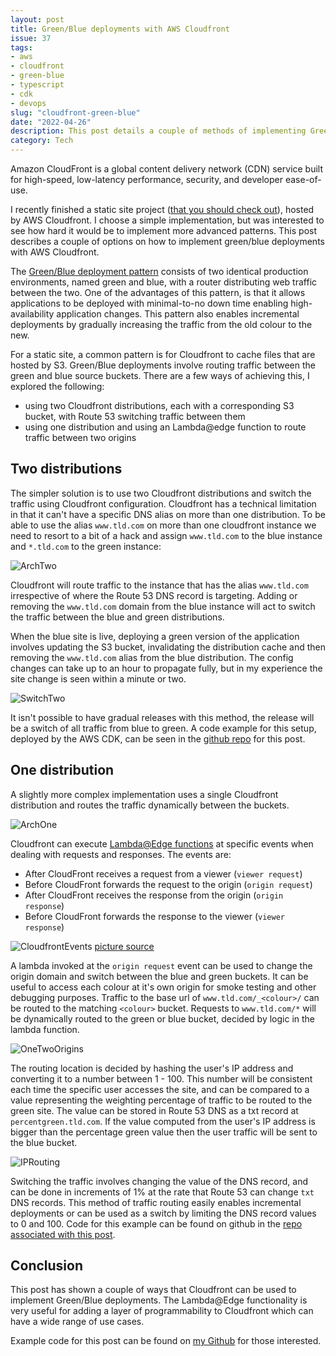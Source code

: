 ```yaml
---
layout: post
title: Green/Blue deployments with AWS Cloudfront
issue: 37
tags:
- aws
- cloudfront
- green-blue
- typescript
- cdk
- devops
slug: "cloudfront-green-blue"
date: "2022-04-26"
description: This post details a couple of methods of implementing Green Blue deployments on AWS Cloudfront. Links to examples in typescript and AWS CDK are listed.
category: Tech
---
```


Amazon CloudFront is a global content delivery network (CDN) service built for high-speed, low-latency performance, security, and developer ease-of-use. 

I recently finished a static site project ([that you should check out](https://life-cal.com)), hosted by AWS Cloudfront.
I choose a simple implementation, but was interested to see how hard it would be to implement more advanced patterns. This post describes a couple of options on how to implement green/blue deployments with AWS Cloudfront.

The [Green/Blue deployment pattern](https://martinfowler.com/bliki/BlueGreenDeployment.html) consists of two identical production environments, named green and blue, with a router distributing web traffic between the two.
One of the advantages of this pattern, is that it allows applications to be deployed with minimal-to-no down time enabling high-availability application changes. This pattern also enables incremental deployments by gradually increasing the traffic from the old colour to the new.

For a static site, a common pattern is for Cloudfront to cache files that are hosted by S3. Green/Blue deployments involve routing traffic between the green and blue source buckets.
There are a few ways of achieving this, I explored the following:

- using two Cloudfront distributions, each with a corresponding S3 bucket, with Route 53 switching traffic between them
- using one distribution and using an Lambda@edge function to route traffic between two origins


## Two distributions

The simpler solution is to use two Cloudfront distributions and switch the traffic using Cloudfront configuration.
Cloudfront has a technical limitation in that it can't have a specific DNS alias on more than one distribution. To be able to use the alias `www.tld.com` on more than one cloudfront instance we need to resort to a bit of a hack and assign `www.tld.com` to the blue instance and `*.tld.com` to the green instance:

![ArchTwo](ArchTwo.jpg)

Cloudfront will route traffic to the instance that has the alias `www.tld.com` irrespective of where the Route 53 DNS record is targeting. Adding or removing the `www.tld.com` domain from the blue instance will act to switch the traffic between the blue and green distributions.

When the blue site is live, deploying a green version of the application involves updating the S3 bucket, invalidating the distribution cache and then removing the `www.tld.com` alias from the blue distribution. The config changes can take up to an hour to propagate fully, but in my experience the site change is seen within a minute or two.

![SwitchTwo](GreenBlueDiagramSwitchTwoDist.png)

It isn't possible to have gradual releases with this method, the release will be a switch of all traffic from blue to green.
A code example for this setup, deployed by the AWS CDK, can be seen in the [github repo](https://github.com/chestercodes/cdk-cloudfront-blue-green/tree/main/lib/two-cf) for this post.

## One distribution

A slightly more complex implementation uses a single Cloudfront distribution and routes the traffic dynamically between the buckets.

![ArchOne](ArchOne.jpg)

Cloudfront can execute [Lambda@Edge functions](https://docs.aws.amazon.com/lambda/latest/dg/lambda-edge.html) at specific events when dealing with requests and responses. The events are:

- After CloudFront receives a request from a viewer (`viewer request`)
- Before CloudFront forwards the request to the origin (`origin request`)
- After CloudFront receives the response from the origin (`origin response`)
- Before CloudFront forwards the response to the viewer (`viewer response`)

![CloudfrontEvents](cloudfront-events-that-trigger-lambda-functions.png)
[picture source](https://docs.aws.amazon.com/lambda/latest/dg/lambda-edge.html)

A lambda invoked at the `origin request` event can be used to change the origin domain and switch between the blue and green buckets.
It can be useful to access each colour at it's own origin for smoke testing and other debugging purposes. Traffic to the base url of `www.tld.com/_<colour>/` can be routed to the matching `<colour>` bucket. 
Requests to `www.tld.com/*` will be dynamically routed to the green or blue bucket, decided by logic in the lambda function.

![OneTwoOrigins](GreenBlueOneOrigin.png)

The routing location is decided by hashing the user's IP address and converting it to a number between 1 - 100. 
This number will be consistent each time the specific user accesses the site, and can be compared to a value representing the weighting percentage of traffic to be routed to the green site. 
The value can be stored in Route 53 DNS as a txt record at `percentgreen.tld.com`. If the value computed from the user's IP address is bigger than the percentage green value then the user traffic will be sent to the blue bucket.

![IPRouting](GreenBlueOneIPRouting.drawio.png)

Switching the traffic involves changing the value of the DNS record, and can be done in increments of 1% at the rate that Route 53 can change `txt` DNS records.
This method of traffic routing easily enables incremental deployments or can be used as a switch by limiting the DNS record values to 0 and 100.
Code for this example can be found on github in the [repo associated with this post](https://github.com/chestercodes/cdk-cloudfront-blue-green/tree/main/lib/one-cf).

## Conclusion

This post has shown a couple of ways that Cloudfront can be used to implement Green/Blue deployments.
The Lambda@Edge functionality is very useful for adding a layer of programmability to Cloudfront which can have a wide range of use cases.

Example code for this post can be found on [my Github](https://github.com/chestercodes/cdk-cloudfront-blue-green) for those interested.
